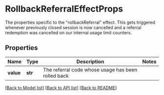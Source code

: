 # RollbackReferralEffectProps

The properties specific to the \"rollbackReferral\" effect. This gets triggered whenever previously closed session is now cancelled and a referral redemption was cancelled on our internal usage limit counters.
## Properties
Name | Type | Description | Notes
------------ | ------------- | ------------- | -------------
**value** | **str** | The referral code whose usage has been rolled back | 

[[Back to Model list]](../README.md#documentation-for-models) [[Back to API list]](../README.md#documentation-for-api-endpoints) [[Back to README]](../README.md)


